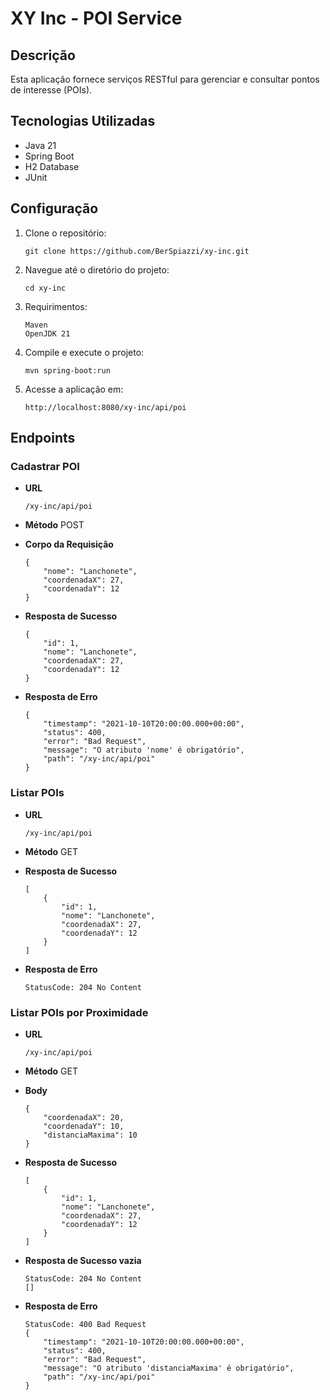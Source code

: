 # XY Inc - POI Service

## Descrição

Esta aplicação fornece serviços RESTful para gerenciar e consultar pontos de interesse (POIs).

## Tecnologias Utilizadas

- Java 21
- Spring Boot
- H2 Database
- JUnit

## Configuração

1. Clone o repositório:
   ```
   git clone https://github.com/BerSpiazzi/xy-inc.git

2. Navegue até o diretório do projeto:
   ```
   cd xy-inc

3. Requirimentos:
   ```
   Maven
   OpenJDK 21
   
4. Compile e execute o projeto:
   ````
   mvn spring-boot:run

5. Acesse a aplicação em:
    ```
   http://localhost:8080/xy-inc/api/poi

## Endpoints

### Cadastrar POI

- **URL**
  ```
  /xy-inc/api/poi

- **Método**
  POST

- **Corpo da Requisição**
    ```
    {
        "nome": "Lanchonete",
        "coordenadaX": 27,
        "coordenadaY": 12
    }

- **Resposta de Sucesso**
    ```
    {
        "id": 1,
        "nome": "Lanchonete",
        "coordenadaX": 27,
        "coordenadaY": 12
    }

- **Resposta de Erro**
    ```
    {
        "timestamp": "2021-10-10T20:00:00.000+00:00",
        "status": 400,
        "error": "Bad Request",
        "message": "O atributo 'nome' é obrigatório",
        "path": "/xy-inc/api/poi"
    }

### Listar POIs

- **URL**
  ```
  /xy-inc/api/poi

- **Método**
  GET

- **Resposta de Sucesso**
    ```
    [
        {
            "id": 1,
            "nome": "Lanchonete",
            "coordenadaX": 27,
            "coordenadaY": 12
        }
    ]

- **Resposta de Erro**
    ```
    StatusCode: 204 No Content

### Listar POIs por Proximidade

- **URL**
  ```
  /xy-inc/api/poi

- **Método**
  GET

- **Body**
    ```
    {
        "coordenadaX": 20,
        "coordenadaY": 10,
        "distanciaMaxima": 10
    }

- **Resposta de Sucesso**
    ```
    [
        {
            "id": 1,
            "nome": "Lanchonete",
            "coordenadaX": 27,
            "coordenadaY": 12
        }
    ]

- **Resposta de Sucesso vazia**
    ```
  StatusCode: 204 No Content
    []

- **Resposta de Erro**
    ```
    StatusCode: 400 Bad Request
    {
        "timestamp": "2021-10-10T20:00:00.000+00:00",
        "status": 400,
        "error": "Bad Request",
        "message": "O atributo 'distanciaMaxima' é obrigatório",
        "path": "/xy-inc/api/poi"
    }
